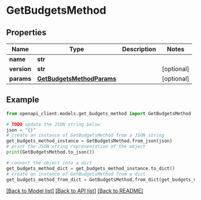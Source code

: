 # GetBudgetsMethod


## Properties

Name | Type | Description | Notes
------------ | ------------- | ------------- | -------------
**name** | **str** |  | 
**version** | **str** |  | [optional] 
**params** | [**GetBudgetsMethodParams**](GetBudgetsMethodParams.md) |  | [optional] 

## Example

```python
from openapi_client.models.get_budgets_method import GetBudgetsMethod

# TODO update the JSON string below
json = "{}"
# create an instance of GetBudgetsMethod from a JSON string
get_budgets_method_instance = GetBudgetsMethod.from_json(json)
# print the JSON string representation of the object
print(GetBudgetsMethod.to_json())

# convert the object into a dict
get_budgets_method_dict = get_budgets_method_instance.to_dict()
# create an instance of GetBudgetsMethod from a dict
get_budgets_method_from_dict = GetBudgetsMethod.from_dict(get_budgets_method_dict)
```
[[Back to Model list]](../README.md#documentation-for-models) [[Back to API list]](../README.md#documentation-for-api-endpoints) [[Back to README]](../README.md)


